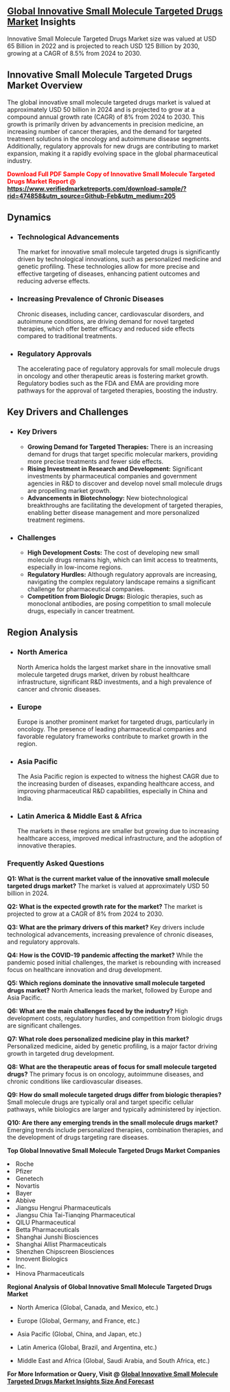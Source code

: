 <h2><a href="https://www.verifiedmarketreports.com/download-sample/?rid=474858&amp;utm_source=Github&amp;utm_medium=205" target="_blank">Global Innovative Small Molecule Targeted Drugs Market</a> Insights</h2><p>Innovative Small Molecule Targeted Drugs Market size was valued at USD 65 Billion in 2022 and is projected to reach USD 125 Billion by 2030, growing at a CAGR of 8.5% from 2024 to 2030.</p><p> <h2>Innovative Small Molecule Targeted Drugs Market Overview</h2> <p>The global innovative small molecule targeted drugs market is valued at approximately USD 50 billion in 2024 and is projected to grow at a compound annual growth rate (CAGR) of 8% from 2024 to 2030. This growth is primarily driven by advancements in precision medicine, an increasing number of cancer therapies, and the demand for targeted treatment solutions in the oncology and autoimmune disease segments. Additionally, regulatory approvals for new drugs are contributing to market expansion, making it a rapidly evolving space in the global pharmaceutical industry.</p> <p><strong><p><span class=""><span style="color: #ff0000;"><strong>Download Full PDF Sample Copy of Innovative Small Molecule Targeted Drugs Market Report</strong> @ </span><a href="https://www.verifiedmarketreports.com/download-sample/?rid=474858&amp;utm_source=Github-Feb&amp;utm_medium=205" target="_blank">https://www.verifiedmarketreports.com/download-sample/?rid=474858&amp;utm_source=Github-Feb&amp;utm_medium=205</a></span></p></strong></p> <h2>Dynamics</h2> <ul> <li><h3>Technological Advancements</h3> The market for innovative small molecule targeted drugs is significantly driven by technological innovations, such as personalized medicine and genetic profiling. These technologies allow for more precise and effective targeting of diseases, enhancing patient outcomes and reducing adverse effects.</li> <li><h3>Increasing Prevalence of Chronic Diseases</h3> Chronic diseases, including cancer, cardiovascular disorders, and autoimmune conditions, are driving demand for novel targeted therapies, which offer better efficacy and reduced side effects compared to traditional treatments.</li> <li><h3>Regulatory Approvals</h3> The accelerating pace of regulatory approvals for small molecule drugs in oncology and other therapeutic areas is fostering market growth. Regulatory bodies such as the FDA and EMA are providing more pathways for the approval of targeted therapies, boosting the industry.</li> </ul> <h2>Key Drivers and Challenges</h2> <ul> <li><h3>Key Drivers</h3> <ul> <li><strong>Growing Demand for Targeted Therapies:</strong> There is an increasing demand for drugs that target specific molecular markers, providing more precise treatments and fewer side effects.</li> <li><strong>Rising Investment in Research and Development:</strong> Significant investments by pharmaceutical companies and government agencies in R&D to discover and develop novel small molecule drugs are propelling market growth.</li> <li><strong>Advancements in Biotechnology:</strong> New biotechnological breakthroughs are facilitating the development of targeted therapies, enabling better disease management and more personalized treatment regimens.</li> </ul> </li> <li><h3>Challenges</h3> <ul> <li><strong>High Development Costs:</strong> The cost of developing new small molecule drugs remains high, which can limit access to treatments, especially in low-income regions.</li> <li><strong>Regulatory Hurdles:</strong> Although regulatory approvals are increasing, navigating the complex regulatory landscape remains a significant challenge for pharmaceutical companies.</li> <li><strong>Competition from Biologic Drugs:</strong> Biologic therapies, such as monoclonal antibodies, are posing competition to small molecule drugs, especially in cancer treatment.</li> </ul> </li> </ul> <h2>Region Analysis</h2> <ul> <li><h3>North America</h3> North America holds the largest market share in the innovative small molecule targeted drugs market, driven by robust healthcare infrastructure, significant R&D investments, and a high prevalence of cancer and chronic diseases.</li> <li><h3>Europe</h3> Europe is another prominent market for targeted drugs, particularly in oncology. The presence of leading pharmaceutical companies and favorable regulatory frameworks contribute to market growth in the region.</li> <li><h3>Asia Pacific</h3> The Asia Pacific region is expected to witness the highest CAGR due to the increasing burden of diseases, expanding healthcare access, and improving pharmaceutical R&D capabilities, especially in China and India.</li> <li><h3>Latin America & Middle East & Africa</h3> The markets in these regions are smaller but growing due to increasing healthcare access, improved medical infrastructure, and the adoption of innovative therapies.</li> </ul> <h3>Frequently Asked Questions</h3> <p><strong>Q1: What is the current market value of the innovative small molecule targeted drugs market?</strong> The market is valued at approximately USD 50 billion in 2024.</p> <p><strong>Q2: What is the expected growth rate for the market?</strong> The market is projected to grow at a CAGR of 8% from 2024 to 2030.</p> <p><strong>Q3: What are the primary drivers of this market?</strong> Key drivers include technological advancements, increasing prevalence of chronic diseases, and regulatory approvals.</p> <p><strong>Q4: How is the COVID-19 pandemic affecting the market?</strong> While the pandemic posed initial challenges, the market is rebounding with increased focus on healthcare innovation and drug development.</p> <p><strong>Q5: Which regions dominate the innovative small molecule targeted drugs market?</strong> North America leads the market, followed by Europe and Asia Pacific.</p> <p><strong>Q6: What are the main challenges faced by the industry?</strong> High development costs, regulatory hurdles, and competition from biologic drugs are significant challenges.</p> <p><strong>Q7: What role does personalized medicine play in this market?</strong> Personalized medicine, aided by genetic profiling, is a major factor driving growth in targeted drug development.</p> <p><strong>Q8: What are the therapeutic areas of focus for small molecule targeted drugs?</strong> The primary focus is on oncology, autoimmune diseases, and chronic conditions like cardiovascular diseases.</p> <p><strong>Q9: How do small molecule targeted drugs differ from biologic therapies?</strong> Small molecule drugs are typically oral and target specific cellular pathways, while biologics are larger and typically administered by injection.</p> <p><strong>Q10: Are there any emerging trends in the small molecule drugs market?</strong> Emerging trends include personalized therapies, combination therapies, and the development of drugs targeting rare diseases.</p> </p><p><strong>Top Global Innovative Small Molecule Targeted Drugs Market Companies</strong></p><div data-test-id=""><p><li>Roche</li><li> Pfizer</li><li> Genetech</li><li> Novartis</li><li> Bayer</li><li> Abbive</li><li> Jiangsu Hengrui Pharmaceuticals</li><li> Jiangsu Chia Tai-Tianqing Pharmaceutical</li><li> QILU Pharmaceutical</li><li> Betta Pharmaceuticals</li><li> Shanghai Junshi Biosciences</li><li> Shanghai Allist Pharmaceuticals</li><li> Shenzhen Chipscreen Biosciences</li><li> Innovent Biologics</li><li> Inc.</li><li> Hinova Pharmaceuticals</li></p><div><strong>Regional Analysis of&nbsp;Global Innovative Small Molecule Targeted Drugs Market</strong></div><ul><li dir="ltr"><p dir="ltr">North America&nbsp;(Global, Canada, and Mexico, etc.)</p></li><li dir="ltr"><p dir="ltr">Europe (Global, Germany, and France, etc.)</p></li><li dir="ltr"><p dir="ltr">Asia Pacific&nbsp;(Global, China, and Japan, etc.)</p></li><li dir="ltr"><p dir="ltr">Latin America&nbsp;(Global, Brazil, and Argentina, etc.)</p></li><li dir="ltr">Middle East and Africa&nbsp;(Global, Saudi Arabia, and South Africa, etc.)</li></ul><p><strong>For More Information or Query, Visit @&nbsp;</strong><strong><a href="https://www.verifiedmarketreports.com/product/innovative-small-molecule-targeted-drugs-market/?utm_source=Github&amp;utm_medium=205" target="_blank">Global Innovative Small Molecule Targeted Drugs Market Insights Size And Forecast</a></strong></p></div>
